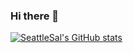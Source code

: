 ### Hi there 👋

[![SeattleSal's GitHub stats](https://github-readme-stats.vercel.app/api?username=seattlesal)](https://github.com/seattlesal/github-readme-stats)


<!--
**SeattleSal/SeattleSal** is a ✨ _special_ ✨ repository because its `README.md` (this file) appears on your GitHub profile.

Here are some ideas to get you started:

- 🔭 I’m currently working on ...
- 🌱 I’m currently learning ...
- 👯 I’m looking to collaborate on ...
- 🤔 I’m looking for help with ...
- 💬 Ask me about ...
- 📫 How to reach me: ...
- 😄 Pronouns: ...
- ⚡ Fun fact: ...
-->
